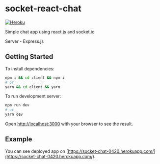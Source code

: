 # socket-react-chat

[![Heroku](http://heroku-badge.herokuapp.com/?app=socket-chat-0420&style=flat&svg=1)](https://socket-chat-0420.herokuapp.com/)

Simple chat app using react.js and socket.io

Server - Express.js

## Getting Started

To install dependencies:

```bash
npm i && cd client && npm i
# or
yarn && cd client && yarn
```

To run development server:

```bash
npm run dev
# or
yarn dev
```

Open [http://localhost:3000](http://localhost:3000) with your browser to see the result.

## Example

You can see deployed app on [https://socket-chat-0420.herokuapp.com/](https://socket-chat-0420.herokuapp.com/).
